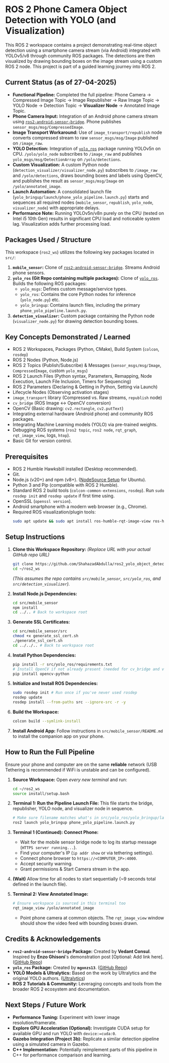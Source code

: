 # ROS 2 Phone Camera Object Detection with YOLO (and Visualization)

This ROS 2 workspace contains a project demonstrating real-time object detection using a smartphone camera stream (via Android) integrated with YOLOv5/v8 through community ROS packages. The detections are then visualized by drawing bounding boxes on the image stream using a custom ROS 2 node. This project is part of a guided learning journey into ROS 2.

## Current Status (as of 27-04-2025)

*   **Functional Pipeline:** Completed the full pipeline: Phone Camera -> Compressed Image Topic -> Image Republisher -> Raw Image Topic -> YOLO Node -> Detection Topic -> **Visualizer Node** -> Annotated Image Topic.
*   **Phone Camera Input:** Integration of an Android phone camera stream using [`ros2-android-sensor-bridge`](https://github.com/VedantC2307/ros2-android-sensor-bridge). Phone publishes `sensor_msgs/msg/CompressedImage`.
*   **Image Transport Workaround:** Use of `image_transport/republish` node converts compressed stream to raw `sensor_msgs/msg/Image` published on `/image_raw`.
*   **YOLO Detection:** Integration of [`yolo_ros`](https://github.com/mgonzs13/yolo_ros) package running YOLOv5n on CPU. `/yolo/yolo_node` subscribes to `/image_raw` and publishes `yolo_msgs/msg/DetectionArray` on `/yolo/detections`.
*   **Custom Visualization:** A custom Python node (`detection_visualizer/visualizer_node.py`) subscribes to `/image_raw` and `/yolo/detections`, draws bounding boxes and labels using OpenCV, and publishes the result as `sensor_msgs/msg/Image` on `/yolo/annotated_image`.
*   **Launch Automation:** A consolidated launch file (`yolo_bringup/launch/phone_yolo_pipeline.launch.py`) starts and sequences all required nodes (`mobile_sensor`, `republish`, `yolo_node`, `visualizer_node`) with appropriate delays.
*   **Performance Note:** Running YOLOv5n/v8n purely on the CPU (tested on Intel i5 10th Gen) results in significant CPU load and noticeable system lag. Visualization adds further processing load.

## Packages Used / Structure

This workspace (`ros2_ws`) utilizes the following key packages located in `src/`:

1.  **`mobile_sensor`:** Clone of [`ros2-android-sensor-bridge`](https://github.com/VedantC2307/ros2-android-sensor-bridge). Streams Android phone sensors.
2.  **`yolo_ros` (Git Repo containing multiple packages):** Clone of [`yolo_ros`](https://github.com/mgonzs13/yolo_ros). Builds the following ROS packages:
    *   `yolo_msgs`: Defines custom message/service types.
    *   `yolo_ros`: Contains the core Python nodes for inference (`yolo_node.py`) etc.
    *   `yolo_bringup`: Contains launch files, including the primary `phone_yolo_pipeline.launch.py`.
3.  **`detection_visualizer`:** Custom package containing the Python node (`visualizer_node.py`) for drawing detection bounding boxes.

## Key Concepts Demonstrated / Learned

*   ROS 2 Workspaces, Packages (Python, CMake), Build System (`colcon`, `rosdep`)
*   ROS 2 Nodes (Python, Node.js)
*   ROS 2 Topics (Publish/Subscribe) & Messages (`sensor_msgs/msg/Image`, `CompressedImage`, custom `yolo_msgs`)
*   ROS 2 Launch Files (Python syntax, Parameters, Remapping, Node Execution, Launch File Inclusion, Timers for Sequencing)
*   ROS 2 Parameters (Declaring & Getting in Python, Setting via Launch)
*   Lifecycle Nodes (Observing activation stages)
*   `image_transport` library (Compressed vs. Raw streams, `republish` node)
*   `cv_bridge` (ROS Image <-> OpenCV conversion)
*   OpenCV (Basic drawing: `cv2.rectangle`, `cv2.putText`)
*   Integrating external hardware (Android phone) and community ROS packages.
*   Integrating Machine Learning models (YOLO) via pre-trained weights.
*   Debugging ROS systems (`ros2 topic`, `ros2 node`, `rqt_graph`, `rqt_image_view`, logs, `htop`).
*   Basic Git for version control.

## Prerequisites

*   ROS 2 Humble Hawksbill installed (Desktop recommended).
*   Git.
*   Node.js (v20+) and npm (v8+). ([NodeSource Setup](https://github.com/nodesource/distributions#debian-and-ubuntu-based-distributions) for Ubuntu).
*   Python 3 and Pip (compatible with ROS 2 Humble).
*   Standard ROS 2 build tools (`colcon-common-extensions`, `rosdep`). Run `sudo rosdep init` and `rosdep update` if first time using.
*   OpenSSL (`openssl version`).
*   Android smartphone with a modern web browser (e.g., Chrome).
*   Required ROS visualization/plugin tools:
    ```bash
    sudo apt update && sudo apt install ros-humble-rqt-image-view ros-humble-image-transport-plugins ros-humble-rqt-graph python3-opencv && sudo apt clean
    ```

## Setup Instructions

1.  **Clone this Workspace Repository:**
    *(Replace URL with your actual GitHub repo URL)*
    ```bash
    git clone https://github.com/ShahazadAbdulla/ros2_yolo_object_detection.git ~/ros2_ws # Or your desired location
    cd ~/ros2_ws
    ```
    *(This assumes the repo contains `src/mobile_sensor`, `src/yolo_ros`, and `src/detection_visualizer`).*

2.  **Install Node.js Dependencies:**
    ```bash
    cd src/mobile_sensor
    npm install
    cd ../.. # Back to workspace root
    ```

3.  **Generate SSL Certificates:**
    ```bash
    cd src/mobile_sensor/src
    chmod +x generate_ssl_cert.sh
    ./generate_ssl_cert.sh
    cd ../../.. # Back to workspace root
    ```

4.  **Install Python Dependencies:**
    ```bash
    pip install -r src/yolo_ros/requirements.txt
    # Install OpenCV if not already present (needed for cv_bridge and visualizer)
    pip install opencv-python
    ```

5.  **Initialize and Install ROS Dependencies:**
    ```bash
    sudo rosdep init # Run once if you've never used rosdep
    rosdep update
    rosdep install --from-paths src --ignore-src -r -y
    ```

6.  **Build the Workspace:**
    ```bash
    colcon build --symlink-install
    ```

7.  **Install Android App:** Follow instructions in `src/mobile_sensor/README.md` to install the companion app on your phone.

## How to Run the Full Pipeline

Ensure your phone and computer are on the same **reliable** network (USB Tethering is recommended if WiFi is unstable and can be configured).

1.  **Source Workspace:** Open *every new terminal* and run:
    ```bash
    cd ~/ros2_ws
    source install/setup.bash
    ```

2.  **Terminal 1: Run the Pipeline Launch File:** This file starts the bridge, republisher, YOLO node, and visualizer node in sequence.
    ```bash
    # Make sure filename matches what's in src/yolo_ros/yolo_bringup/launch/
    ros2 launch yolo_bringup phone_yolo_pipeline.launch.py
    ```

3.  **Terminal 1 (Continued): Connect Phone:**
    *   Wait for the mobile sensor bridge node to log its startup message (`HTTPS server running...`).
    *   Find your computer's IP (`ip addr show` or via tethering settings).
    *   Connect phone browser to `https://<COMPUTER_IP>:4000`.
    *   Accept security warning.
    *   Grant permissions & Start Camera stream in the app.

4.  **(Wait)** Allow time for all nodes to start sequentially (~9 seconds total defined in the launch file).

5.  **Terminal 2: View Annotated Image:**
    ```bash
    # Ensure workspace is sourced in this terminal too
    rqt_image_view /yolo/annotated_image
    ```
    *   Point phone camera at common objects. The `rqt_image_view` window should show the video feed with bounding boxes drawn.

## Credits & Acknowledgements

*   **`ros2-android-sensor-bridge` Package:** Created by **Vedant Consul**. Inspired by **Enzo Ghisoni**'s demonstration post [Optional: Add link here]. ([GitHub Repo](https://github.com/VedantC2307/ros2-android-sensor-bridge))
*   **`yolo_ros` Package:** Created by **`mgonzs13`**. ([GitHub Repo](https://github.com/mgonzs13/yolo_ros))
*   **YOLO Models & Ultralytics:** Based on the work by Ultralytics and the original YOLO authors. ([Ultralytics](https://ultralytics.com/))
*   **ROS 2 Tutorials & Community:** Leveraging concepts and tools from the broader ROS 2 ecosystem and documentation.

## Next Steps / Future Work

*   **Performance Tuning:** Experiment with lower image resolution/framerate.
*   **Explore GPU Acceleration (Optional):** Investigate CUDA setup for available GPU and run YOLO with `device:=cuda:0`.
*   **Gazebo Integration (Project 3b):** Replicate a similar detection pipeline using a simulated camera in Gazebo.
*   **C++ Implementation:** Potentially reimplement parts of this pipeline in C++ for performance comparison and learning.
